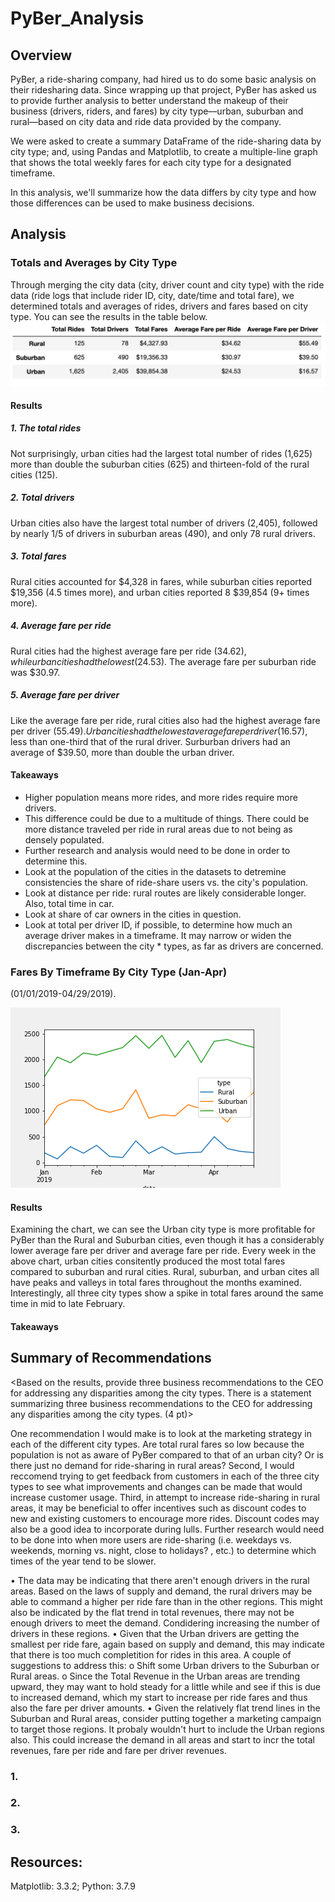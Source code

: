 # PyBer_Analysis

## Overview
PyBer, a ride-sharing company, had hired us to do some basic analysis on their ridesharing data. Since wrapping up that project, PyBer has asked us to provide further analysis to better understand the makeup of their business (drivers, riders, and fares) by city type––urban, suburban and rural––based on city data and ride data provided by the company. 

We were asked to create a summary DataFrame of the ride-sharing data by city type; and, using Pandas and Matplotlib, to create a multiple-line graph that shows the total weekly fares for each city type for a designated timeframe. 

In this analysis, we'll summarize how the data differs by city type and how those differences can be used to make business decisions.

## Analysis
### Totals and Averages by City Type
Through merging the city data (city, driver count and city type) with the ride data (ride logs that include rider ID, city, date/time and total fare), we determined totals and averages of rides, drivers and fares based on city type. You can see the results in the table below.
![PyBer_data_summary.png](https://github.com/andeevosters/PyBer_Analysis/blob/main/Analysis/PyBer_data_summary.png)

#### Results

##### 1. The total rides
Not surprisingly, urban cities had the largest total number of rides (1,625) more than double the suburban cities (625) and thirteen-fold of the rural cities (125). 

##### 2. Total drivers
Urban cities also have the largest total number of drivers (2,405), followed by nearly 1/5 of drivers in suburban areas (490), and only 78 rural drivers.

##### 3. Total fares
Rural cities accounted for $4,328 in fares, while suburban cities reported $19,356 (4.5 times more), and urban cities reported 8 $39,854 (9+ times more).

##### 4. Average fare per ride
Rural cities had the highest average fare per ride ($34.62), while urban cities had the lowest ($24.53). The average fare per suburban ride was $30.97.

##### 5. Average fare per driver
Like the average fare per ride, rural cities also had the highest average fare per driver ($55.49). Urban cities had the lowest average fare per driver ($16.57), less than one-third that of the rural driver. Surburban drivers had an average of $39.50, more than double the urban driver.

#### Takeaways
* Higher population means more rides, and more rides require more drivers.
* This difference could be due to a multitude of things. There could be more distance traveled per ride in rural areas due to not being as densely populated. 
* Further research and analysis would need to be done in order to determine this.
* Look at the population of the cities in the datasets to detremine consistencies the share of ride-share users vs. the city's population.
* Look at distance per ride: rural routes are likely considerable longer. Also, total time in car.
* Look at share of car owners in the cities in question.
* Look at total per driver ID, if possible, to determine how much an average driver makes in a timeframe. It may narrow or widen the discrepancies between the city * types, as far as drivers are concerned.


### Fares By Timeframe By City Type (Jan-Apr)
(01/01/2019-04/29/2019). 

![PyBer_fare_summary.png](https://github.com/andeevosters/PyBer_Analysis/blob/main/Analysis/PyBer_fare_summary.png)

#### Results
Examining the chart, we can see the Urban city type is more profitable for PyBer than the Rural and Suburban cities, even though it has a considerably lower average fare per driver and average fare per ride. Every week in the above chart, urban cities consitently produced the most total fares compared to suburban and rural cities.
Rural, suburban, and urban cites all have peaks and valleys in total fares throughout the months examined. Interestingly, all three city types show a spike in total fares around the same time in mid to late February.

#### Takeaways

## Summary of Recommendations
<Based on the results, provide three business recommendations to the CEO for addressing any disparities among the city types. There is a statement summarizing three business recommendations to the CEO for addressing any disparities among the city types. (4 pt)>

One recommendation I would make is to look at the marketing strategy in each of the different city types. Are total rural fares so low because the population is not as aware of PyBer compared to that of an urban city? Or is there just no demand for ride-sharing in rural areas?
Second, I would reccomend trying to get feedback from customers in each of the three city types to see what improvements and changes can be made that would increase customer usage.
Third, in attempt to increase ride-sharing in rural areas, it may be beneficial to offer incentives such as discount codes to new and existing customers to encourage more rides. Discount codes may also be a good idea to incorporate during lulls. Further research would need to be done into when more users are ride-sharing (i.e. weekdays vs. weekends, morning vs. night, close to holidays? , etc.) to determine which times of the year tend to be slower.

•	The data may be indicating that there aren't enough drivers in the rural areas. Based on the laws of supply and demand, the rural drivers may be able to command a higher per ride fare than in the other regions. This might also be indicated by the flat trend in total revenues, there may not be enough drivers to meet the demand. Condidering increasing the number of drivers in these regions.
•	Given that the Urban drivers are getting the smallest per ride fare, again based on supply and demand, this may indicate that there is too much completition for rides in this area. A couple of suggestions to address this:
o	Shift some Urban drivers to the Suburban or Rural areas.
o	Since the Total Revenue in the Urban areas are trending upward, they may want to hold steady for a little while and see if this is due to increased demand, which my start to increase per ride fares and thus also the fare per driver amounts.
•	Given the relatively flat trend lines in the Suburban and Rural areas, consider putting together a marketing campaign to target those regions. It probaly wouldn't hurt to include the Urban regions also. This could increase the demand in all areas and start to incr the total revenues, fare per ride and fare per driver revenues.



### 1. 
### 2. 
### 3.

## Resources:
Matplotlib: 3.3.2; Python: 3.7.9
